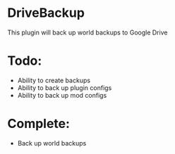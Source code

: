 # DriveBackup

This plugin will back up world backups to Google Drive

# Todo:
 - Ability to create backups
 - Ability to back up plugin configs
 - Ability to back up mod configs
 
# Complete:
 - Back up world backups